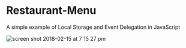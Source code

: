 # Restaurant-Menu
A simple example of Local Storage and Event Delegation in JavaScript

![screen shot 2018-02-15 at 7 15 27 pm](https://user-images.githubusercontent.com/30717546/36259592-a94f03ce-1284-11e8-86a4-672f1df9334f.png)
